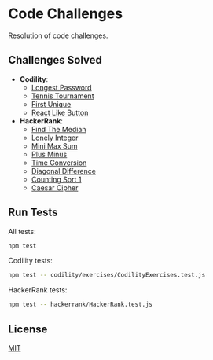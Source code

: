 # Code Challenges

Resolution of code challenges.

## Challenges Solved

- **Codility**:
  - [Longest Password](https://github.com/ferreirasara/code-challenges/blob/main/codillity/exercises/CodilityExercises.test.js)
  - [Tennis Tournament](https://github.com/ferreirasara/code-challenges/blob/main/codillity/exercises/Exercise03TennisTournament.js)
  - [First Unique](https://github.com/ferreirasara/code-challenges/blob/main/codillity/exercises/Exercise04FirstUnique.js)
  - [React Like Button](https://github.com/ferreirasara/code-challenges/blob/main/codillity/exercises/Exercise08ReactLikeButton.jsx)
- **HackerRank**:
  - [Find The Median](https://github.com/ferreirasara/code-challenges/blob/main/hackerrank/FindTheMedian.js)
  - [Lonely Integer](https://github.com/ferreirasara/code-challenges/blob/main/hackerrank/LonelyInteger.js)
  - [Mini Max Sum](https://github.com/ferreirasara/code-challenges/blob/main/hackerrank/MiniMaxSum.js)
  - [Plus Minus](https://github.com/ferreirasara/code-challenges/blob/main/hackerrank/PlusMinus.js)
  - [Time Conversion](https://github.com/ferreirasara/code-challenges/blob/main/hackerrank/TimeConversion.js)
  - [Diagonal Difference](https://github.com/ferreirasara/code-challenges/blob/main/hackerrank/DiagonalDifference.js)
  - [Counting Sort 1](https://github.com/ferreirasara/code-challenges/blob/main/hackerrank/CountingSort1.js)
  - [Caesar Cipher](https://github.com/ferreirasara/code-challenges/blob/main/hackerrank/CaesarCipher.js)

## Run Tests

All tests:

```bash
npm test
```

Codility tests:

```bash
npm test -- codility/exercises/CodilityExercises.test.js
```

HackerRank tests:

```bash
npm test -- hackerrank/HackerRank.test.js
```

## License
[MIT](https://choosealicense.com/licenses/mit/)
